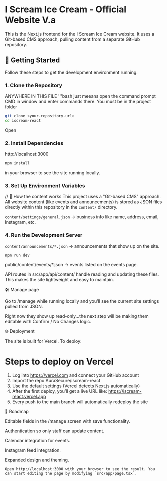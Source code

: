# I Scream Ice Cream - Official Website V.a

This is the Next.js frontend for the I Scream Ice Cream website. It uses a Git-based CMS approach, pulling content from a separate GitHub repository.

## 🚀 Getting Started

Follow these steps to get the development environment running.

### 1. Clone the Repository

ANYWHERE IN THIS FILE '''bash just meeans open the command prompt CMD in window and enter commands there. You must be in the project folder

```bash
git clone <your-repository-url>
cd iscream-react
```

Open

### 2. Install Dependencies

http://localhost:3000

```bash
npm install
```

in your browser to see the site running locally.

### 3. Set Up Environment Variables

// 📂 How the content works
This project uses a "Git-based CMS" approach. All website content (like events and announcements) is stored as JSON files directly within this repository in the `content/` directory.

`content/settings/general.json` → business info like name, address, email, Instagram, etc.

### 4. Run the Development Server

`content/announcements/*.json` → announcements that show up on the site.

```bash
npm run dev
```

public/content/events/\*.json → events listed on the events page.

API routes in src/app/api/content/ handle reading and updating these files.
This makes the site lightweight and easy to maintain.

🛠 Manage page

Go to /manage while running locally and you’ll see the current site settings pulled from JSON.

Right now they show up read-only...the next step will be making them editable with Confirm / No Changes logic.

🌐 Deployment

The site is built for Vercel.
To deploy:

# Steps to deploy on Vercel

1. Log into https://vercel.com and connect your GitHub account
2. Import the repo AuraSecure/iscream-react
3. Use the default settings (Vercel detects Next.js automatically)
4. After the first deploy, you’ll get a live URL like:
   https://iscream-react.vercel.app
5. Every push to the main branch will automatically redeploy the site

🔮 Roadmap

Editable fields in the /manage screen with save functionality.

Authentication so only staff can update content.

Calendar integration for events.

Instagram feed integration.

Expanded design and theming.

```
Open http://localhost:3000 with your browser to see the result. You can start editing the page by modifying `src/app/page.tsx`.
```
